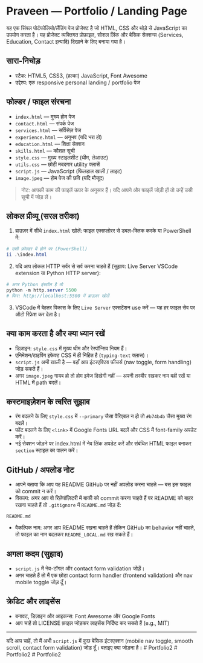 # Praveen — Portfolio / Landing Page

यह एक सिंपल पोर्टफोलियो/लैंडिंग पेज प्रोजेक्ट है जो HTML, CSS और थोड़े से JavaScript का उपयोग करता है। यह प्रोजेक्ट व्यक्तिगत प्रोफ़ाइल, सोशल लिंक और बेसिक सेक्शन्स (Services, Education, Contact इत्यादि) दिखाने के लिए बनाया गया है।

## सारा-निचोड़
- स्टैक: HTML5, CSS3, (हल्का) JavaScript, Font Awesome
- उद्देश्य: एक responsive personal landing / portfolio पेज

## फोल्डर / फाइल संरचना
- `index.html` — मुख्य होम पेज
- `contact.html` — संपर्क पेज
- `services.html` — सर्विसेज़ पेज
- `experience.html` — अनुभव (यदि भरा हो)
- `education.html` — शिक्षा सेक्शन
- `skills.html` — कौशल सूची
- `style.css` — मुख्य स्टाइलशीट (थीम, लेआउट)
- `utils.css` — छोटी मददगार utility क्लासें
- `script.js` — JavaScript (फिलहाल खाली / लाइट)
- `image.jpeg` — होम पेज की छवि (यदि मौजूद)

> नोट: आपकी काम की फाइलें ऊपर के अनुसार हैं। यदि आपने और फाइलें जोड़ी हों तो उन्हें उसी सूची में जोड़ लें।

## लोकल प्रीव्यू (सरल तरीका)
1) ब्राउज़र में सीधे `index.html` खोलें: फाइल एक्सप्लोरर से डबल-क्लिक करके या PowerShell में:

```powershell
# उसी फ़ोल्डर में होने पर (PowerShell)
ii .\index.html
```

2) यदि आप लोकल HTTP सर्वर से सर्व करना चाहते हैं (सुझाव: Live Server VSCode extension या Python HTTP server):

```powershell
# अगर Python इंस्टॉल है तो
python -m http.server 5500
# फिर: http://localhost:5500 में ब्राउज़र खोलें
```

3) VSCode में बेहतर विकास के लिए `Live Server` एक्सटेंशन use करें — यह हर फाइल सेव पर ऑटो रिफ्रेश कर देता है।

## क्या काम करता है और क्या ध्यान रखें
- डिज़ाइन: `style.css` में मुख्य थीम और रेस्पॉन्सिव नियम हैं।
- एनिमेशन/टाइपिंग इफेक्ट CSS में ही निहित है (`typing-text` क्लास)।
- `script.js` अभी खाली है — वहाँ आप इंटरएक्टिव फीचर्स (nav toggle, form handling) जोड़ सकते हैं।
- अगर `image.jpeg` गायब हो तो होम इमेज दिखेगी नहीं — अपनी तस्वीर रखकर नाम वही रखें या HTML में path बदलें।

## कस्टमाइज़ेशन के त्वरित सुझाव
- रंग बदलने के लिए `style.css` में `--primary` जैसा वैरिएबल न हो तो `#b74b4b` जैसा मुख्य रंग बदलें।
- फोंट बदलने के लिए `<link>` में Google Fonts URL बदलें और CSS में font-family अपडेट करें।
- नई सेक्शन जोड़ने पर index.html में नेव लिंक अपडेट करें और संबंधित HTML फाइल बनाकर `section` स्टाइल का पालन करें।

## GitHub / अपलोड नोट
- आपने बताया कि आप यह README GitHub पर नहीं अपलोड करना चाहते — बस इस फाइल को commit न करें।
- विकल्प: अगर आप वो रिज़ेपॉज़िटरी में बाकी को commit करना चाहते हैं पर README को बाहर रखना चाहते हैं तो `.gitignore` में `README.md` जोड़ दें:

```text
README.md
```

- वैकल्पिक नाम: अगर आप README रखना चाहते हैं लेकिन GitHub का behavior नहीं चाहते, तो फाइल का नाम बदलकर `README_LOCAL.md` रख सकते हैं।

## अगला कदम (सुझाव)
- `script.js` में नेव-टॉगल और contact form validation जोड़ें।
- अगर चाहते हैं तो मैं एक छोटा contact form handler (frontend validation) और nav mobile toggle जोड़ दूँ।

## क्रेडिट और लाइसेंस
- बनावट, डिज़ाइन और आइकन्स: Font Awesome और Google Fonts
- आप चाहें तो LICENSE फ़ाइल जोड़कर लाइसेंस निर्दिष्ट कर सकते हैं (e.g., MIT)

---

यदि आप चाहें, तो मैं अभी `script.js` में कुछ बेसिक इंटरएक्शन (mobile nav toggle, smooth scroll, contact form validation) जोड़ दूँ। बताइए क्या जोड़ना है।
#   P o r t f o l i o 2  
 #   P o r t f o l i o 2  
 #   P o r t f o l i o 2  
 